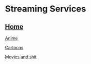 # Streaming Services
## [Home](https://gatorgamer.github.io)

[Anime](https://gatorgamer.github.io/streaming/anime.html)

[Cartoons](https://gatorgamer.github.io/streaming/cartoons.html)

[Movies and shit](https://gatorgamer.github.io/streaming/movie.html)
